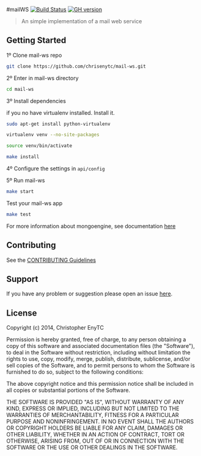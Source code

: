 #mailWS [![Build Status](https://secure.travis-ci.org/chrisenytc/mail-ws.png?branch=master)](http://travis-ci.org/chrisenytc/mail-ws) [![GH version](https://badge-me.herokuapp.com/api/gh/chrisenytc/mail-ws.png)](http://badges.enytc.com/for/gh/chrisenytc/mail-ws)

> An simple implementation of a mail web service

## Getting Started

1º Clone mail-ws repo

```bash
git clone https://github.com/chrisenytc/mail-ws.git
```

2º Enter in mail-ws directory
```bash
cd mail-ws
```

3º Install dependencies

if you no have virtualenv installed. Install it.

```bash
sudo apt-get install python-virtualenv
```

```bash
virtualenv venv --no-site-packages
```

```bash
source venv/bin/activate
```

```bash
make install
```

4º Configure the settings in `api/config`

5º Run mail-ws

```bash
make start
```

Test your mail-ws app

```bash
make test
```

For more information about mongoengine, see documentation [here](http://docs.mongoengine.org/)

## Contributing

See the [CONTRIBUTING Guidelines](CONTRIBUTING.md)

## Support
If you have any problem or suggestion please open an issue [here](https://github.com/chrisenytc/mail-ws/issues).

## License

Copyright (c) 2014, Christopher EnyTC

Permission is hereby granted, free of charge, to any person
obtaining a copy of this software and associated documentation
files (the "Software"), to deal in the Software without
restriction, including without limitation the rights to use,
copy, modify, merge, publish, distribute, sublicense, and/or sell
copies of the Software, and to permit persons to whom the
Software is furnished to do so, subject to the following
conditions:

The above copyright notice and this permission notice shall be
included in all copies or substantial portions of the Software.

THE SOFTWARE IS PROVIDED "AS IS", WITHOUT WARRANTY OF ANY KIND,
EXPRESS OR IMPLIED, INCLUDING BUT NOT LIMITED TO THE WARRANTIES
OF MERCHANTABILITY, FITNESS FOR A PARTICULAR PURPOSE AND
NONINFRINGEMENT. IN NO EVENT SHALL THE AUTHORS OR COPYRIGHT
HOLDERS BE LIABLE FOR ANY CLAIM, DAMAGES OR OTHER LIABILITY,
WHETHER IN AN ACTION OF CONTRACT, TORT OR OTHERWISE, ARISING
FROM, OUT OF OR IN CONNECTION WITH THE SOFTWARE OR THE USE OR
OTHER DEALINGS IN THE SOFTWARE.
